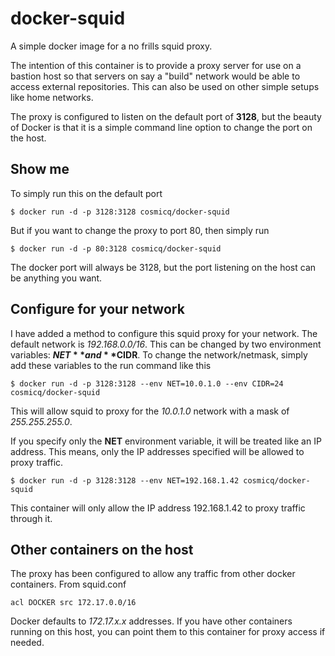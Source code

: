 docker-squid
============

A simple docker image for a no frills squid proxy.

The intention of this container is to provide a proxy server
for use on a bastion host so that servers on say a "build" network
would be able to access external repositories. This can also be used
on other simple setups like home networks.

The proxy is configured to listen on the default port of **3128**, 
but the beauty of Docker is that it is a simple command line option
to change the port on the host.

## Show me

To simply run this on the default port

    $ docker run -d -p 3128:3128 cosmicq/docker-squid 

But if you want to change the proxy to port 80, then simply run

    $ docker run -d -p 80:3128 cosmicq/docker-squid

The docker port will always be 3128, but the port listening on the host can be anything you want.

## Configure for your network

I have added a method to configure this squid proxy for your
network.  The default network is *192.168.0.0/16*.  This can be changed by 
two environment variables: **$NET** and **$CIDR**.  To change the network/netmask, simply
add these variables to the run command like this

    $ docker run -d -p 3128:3128 --env NET=10.0.1.0 --env CIDR=24 cosmicq/docker-squid

This will allow squid to proxy for the *10.0.1.0* network with a mask of *255.255.255.0*.

If you specify only the **NET** environment variable, it will be treated like an IP address.
This means, only the IP addresses specified will be allowed to proxy traffic.

    $ docker run -d -p 3128:3128 --env NET=192.168.1.42 cosmicq/docker-squid

This container will only allow the IP address 192.168.1.42 to proxy traffic through it.

## Other containers on the host

The proxy has been configured to allow any traffic from other docker containers.  From squid.conf

    acl DOCKER src 172.17.0.0/16

Docker defaults to *172.17.x.x* addresses.  If you have other containers running on this host, you 
can point them to this container for proxy access if needed.
